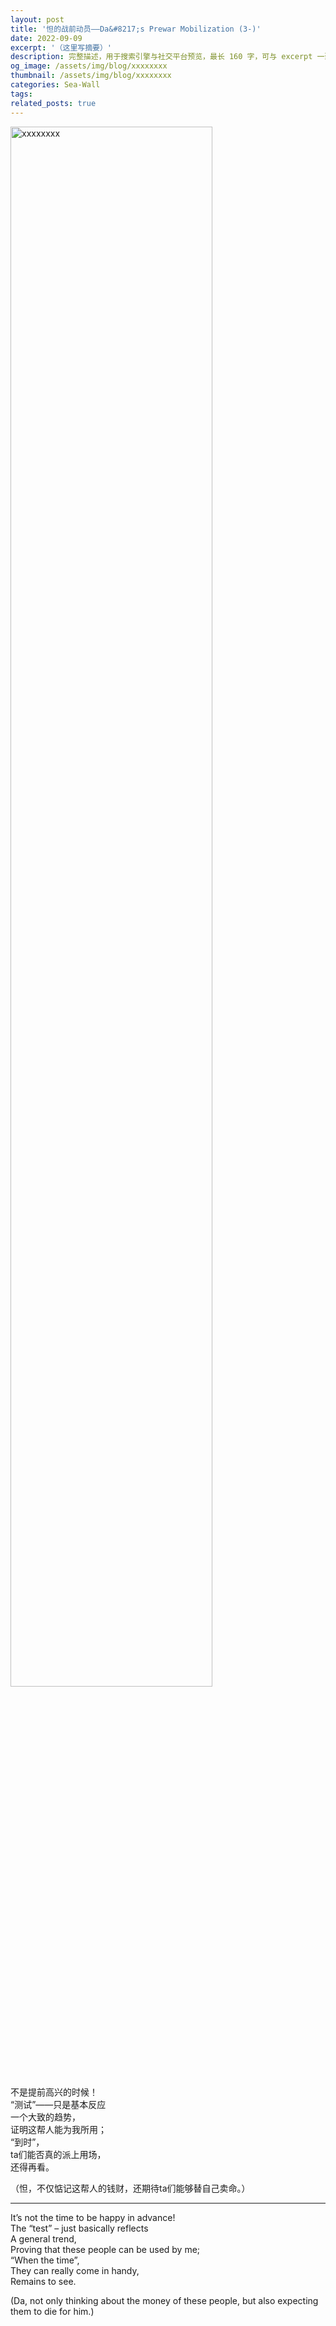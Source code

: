 ```yaml
---
layout: post
title: '怛的战前动员——Da&#8217;s Prewar Mobilization (3-)'
date: 2022-09-09
excerpt: '（这里写摘要）'
description: 完整描述，用于搜索引擎与社交平台预览，最长 160 字，可与 excerpt 一致
og_image: /assets/img/blog/xxxxxxxx
thumbnail: /assets/img/blog/xxxxxxxx
categories: Sea-Wall
tags: 
related_posts: true
---
```


<img src="/assets/img/blog/xxxxxxxx" style="width:80%;" alt="xxxxxxxx">

不是提前高兴的时候！  
“测试”——只是基本反应  
一个大致的趋势，  
证明这帮人能为我所用；  
“到时”，  
ta们能否真的派上用场，  
还得再看。

（怛，不仅惦记这帮人的钱财，还期待ta们能够替自己卖命。）

---

It’s not the time to be happy in advance!  
The “test” – just basically reflects  
A general trend,  
Proving that these people can be used by me;  
“When the time”,  
They can really come in handy,  
Remains to see.

(Da, not only thinking about the money of these people, but also expecting them to die for him.)